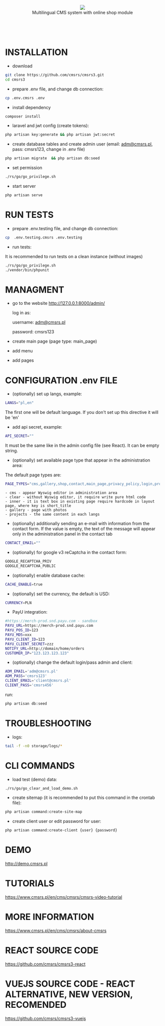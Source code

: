 <p align="center">
    <img src="http://www.cmsrs.pl/images/cms/logo_cmsrs.png"><br/>
    Multilingual CMS system with online shop module 
</p>
</br>
</br>
</br>

# INSTALLATION

* download
 
```bash
git clone https://github.com/cmsrs/cmsrs3.git
cd cmsrs3
```

* prepare .env file, and change db connection:
 
```bash
cp .env.cmsrs .env
```

* install dependency

```bash
composer install
```

* laravel and jwt config (create tokens):

```bash
php artisan key:generate && php artisan jwt:secret
```
 
* create database tables and create admin user (email: adm@cmsrs.pl, pass: cmsrs123, change in .env file) 

```bash
php artisan migrate  && php artisan db:seed
```
 
* set permission 
 
```bash
./rs/go/go_privilege.sh
```
 
* start server
 
```bash
php artisan serve
```

# RUN TESTS

* prepare .env.testing file, and change db connection:

```bash
cp  .env.testing.cmsrs .env.testing 
```
 
* run tests: 

It is recommended to run tests on a clean instance (without images)

```bash
./rs/go/go_privilege.sh
./vendor/bin/phpunit
```

# MANAGMENT

* go to the website http://127.0.0.1:8000/admin/

    log in as:

    username: adm@cmsrs.pl

    password: cmsrs123

* create main page (page type: main_page)

* add menu
    
* add pages   
 
# CONFIGURATION .env FILE

*  (optionally) set up langs, example:

```bash
LANGS="pl,en"
```

The first one will be default language.
If you don't set up this directive it will be 'en'

* add api secret, example:
```bash
API_SECRET=""
```

It must be the same like in the admin config file (see React).
It can be empty string.

* (optionally) set available page type that appear in the administration area: 

The default page types are:
```bash
PAGE_TYPES="cms,gallery,shop,contact,main_page,privacy_policy,login,projects,clear,checkout,register,home,shoppingsuccess,search,forgot,inner"
```


    - cms - appear Wyswig editor in administration area
    - clear - without Wyswig editor, it require write pure html code
    - inner - it is text box in existing page require hardcode in layout page, where key is short_title
    - gallery - page with photos
    - projects - the same content in each langs


* (optionally) additionally sending an e-mail with information from the contact form.
If the value is empty, the text of the message will appear only in the administration panel in the contact tab

```bash
CONTACT_EMAIL=""
```


* (optionally) for google v3 reCaptcha in the contact form: 

```bash
GOOGLE_RECAPTCHA_PRIV
GOOGLE_RECAPTCHA_PUBLIC
```
 
* (optionally) enable database cache: 

```bash
CACHE_ENABLE=true
```

* (optionally) set the currency, the default is USD:

```bash
CURRENCY=PLN
```

* PayU integration:

```bash
#https://merch-prod.snd.payu.com - sandbox
PAYU_URL=https://merch-prod.snd.payu.com
PAYU_POS_ID=123
PAYU_MD5=xxx
PAYU_CLIENT_ID=123
PAYU_CLIENT_SECRET=zzz
NOTIFY_URL=http://domain/home/orders
CUSTOMER_IP="123.123.123.123"
```

* (optionally) change the default login/pass admin and client:


```bash
ADM_EMAIL='adm@cmsrs.pl'
ADM_PASS='cmsrs123'
CLIENT_EMAIL='client@cmsrs.pl'
CLIENT_PASS='cmsrs456'
```

run:

```bash
php artisan db:seed
```


# TROUBLESHOOTING

* logs:

```bash
tail -f -n0 storage/logs/*
```

# CLI COMMANDS 

* load test (demo) data: 

```bash
./rs/go/go_clear_and_load_demo.sh
```

* create sitemap (it is recommended to put this command in the crontab file): 

```bash
php artisan command:create-site-map
```

* create client user or edit password for user: 

```bash
php artisan command:create-client {user} {password}
```

# DEMO

http://demo.cmsrs.pl

# TUTORIALS

https://www.cmsrs.pl/en/cms/cmsrs/cmsrs-video-tutorial

# MORE INFORMATION

https://www.cmsrs.pl/en/cms/cmsrs/about-cmsrs

# REACT SOURCE CODE

https://github.com/cmsrs/cmsrs3-react

# VUEJS SOURCE CODE - REACT ALTERNATIVE, NEW VERSION, RECOMENDED

https://github.com/cmsrs/cmsrs3-vuejs
